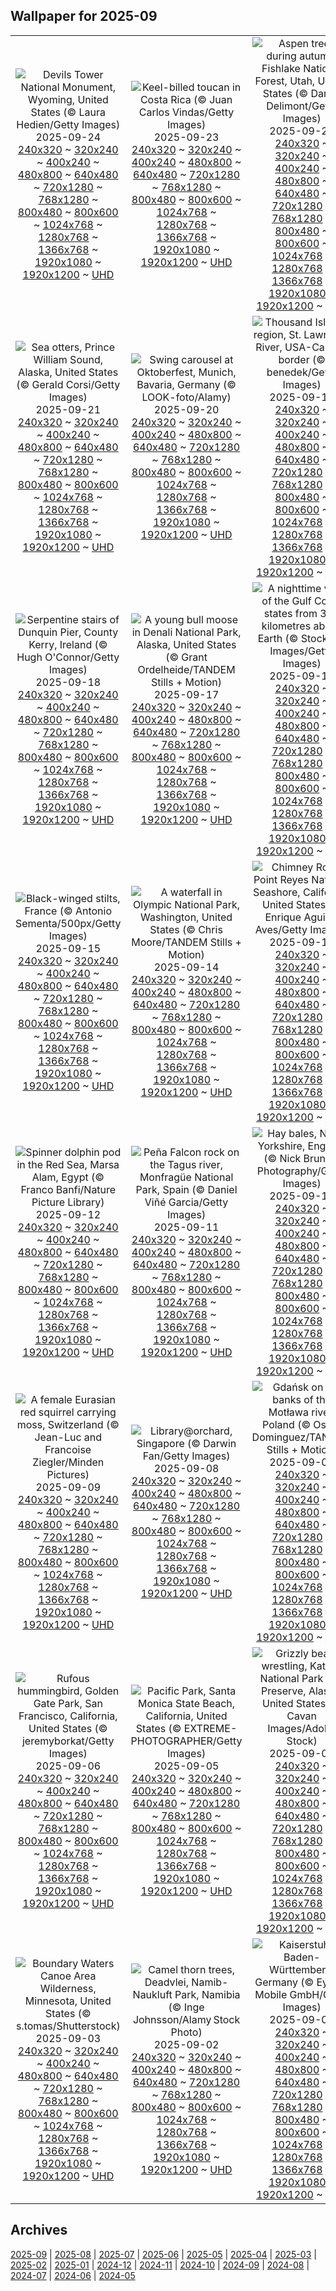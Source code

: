 ## Wallpaper for 2025-09
|      |      |      |
| :----: | :----: | :----: |
|![Devils Tower National Monument, Wyoming, United States (© Laura Hedien/Getty Images)](https://www.bing.com/th?id=OHR.BearLodge_ROW5124769347_320x240.jpg)<br />2025-09-24<br />[240x320](https://www.bing.com/th?id=OHR.BearLodge_ROW5124769347_240x320.jpg) ~ [320x240](https://www.bing.com/th?id=OHR.BearLodge_ROW5124769347_320x240.jpg) ~ [400x240](https://www.bing.com/th?id=OHR.BearLodge_ROW5124769347_400x240.jpg) ~ [480x800](https://www.bing.com/th?id=OHR.BearLodge_ROW5124769347_480x800.jpg) ~ [640x480](https://www.bing.com/th?id=OHR.BearLodge_ROW5124769347_640x480.jpg) ~ [720x1280](https://www.bing.com/th?id=OHR.BearLodge_ROW5124769347_720x1280.jpg) ~ [768x1280](https://www.bing.com/th?id=OHR.BearLodge_ROW5124769347_768x1280.jpg) ~ [800x480](https://www.bing.com/th?id=OHR.BearLodge_ROW5124769347_800x480.jpg) ~ [800x600](https://www.bing.com/th?id=OHR.BearLodge_ROW5124769347_800x600.jpg) ~ [1024x768](https://www.bing.com/th?id=OHR.BearLodge_ROW5124769347_1024x768.jpg) ~ [1280x768](https://www.bing.com/th?id=OHR.BearLodge_ROW5124769347_1280x768.jpg) ~ [1366x768](https://www.bing.com/th?id=OHR.BearLodge_ROW5124769347_1366x768.jpg) ~ [1920x1080](https://www.bing.com/th?id=OHR.BearLodge_ROW5124769347_1920x1080.jpg) ~ [1920x1200](https://www.bing.com/th?id=OHR.BearLodge_ROW5124769347_1920x1200.jpg) ~ [UHD](https://www.bing.com/th?id=OHR.BearLodge_ROW5124769347_UHD.jpg)|![Keel-billed toucan in Costa Rica (© Juan Carlos Vindas/Getty Images)](https://www.bing.com/th?id=OHR.ToucanForest_ROW4747613727_320x240.jpg)<br />2025-09-23<br />[240x320](https://www.bing.com/th?id=OHR.ToucanForest_ROW4747613727_240x320.jpg) ~ [320x240](https://www.bing.com/th?id=OHR.ToucanForest_ROW4747613727_320x240.jpg) ~ [400x240](https://www.bing.com/th?id=OHR.ToucanForest_ROW4747613727_400x240.jpg) ~ [480x800](https://www.bing.com/th?id=OHR.ToucanForest_ROW4747613727_480x800.jpg) ~ [640x480](https://www.bing.com/th?id=OHR.ToucanForest_ROW4747613727_640x480.jpg) ~ [720x1280](https://www.bing.com/th?id=OHR.ToucanForest_ROW4747613727_720x1280.jpg) ~ [768x1280](https://www.bing.com/th?id=OHR.ToucanForest_ROW4747613727_768x1280.jpg) ~ [800x480](https://www.bing.com/th?id=OHR.ToucanForest_ROW4747613727_800x480.jpg) ~ [800x600](https://www.bing.com/th?id=OHR.ToucanForest_ROW4747613727_800x600.jpg) ~ [1024x768](https://www.bing.com/th?id=OHR.ToucanForest_ROW4747613727_1024x768.jpg) ~ [1280x768](https://www.bing.com/th?id=OHR.ToucanForest_ROW4747613727_1280x768.jpg) ~ [1366x768](https://www.bing.com/th?id=OHR.ToucanForest_ROW4747613727_1366x768.jpg) ~ [1920x1080](https://www.bing.com/th?id=OHR.ToucanForest_ROW4747613727_1920x1080.jpg) ~ [1920x1200](https://www.bing.com/th?id=OHR.ToucanForest_ROW4747613727_1920x1200.jpg) ~ [UHD](https://www.bing.com/th?id=OHR.ToucanForest_ROW4747613727_UHD.jpg)|![Aspen trees during autumn, Fishlake National Forest, Utah, United States (© Danita Delimont/Getty Images)](https://www.bing.com/th?id=OHR.AspenEquinox_ROW4592504146_320x240.jpg)<br />2025-09-22<br />[240x320](https://www.bing.com/th?id=OHR.AspenEquinox_ROW4592504146_240x320.jpg) ~ [320x240](https://www.bing.com/th?id=OHR.AspenEquinox_ROW4592504146_320x240.jpg) ~ [400x240](https://www.bing.com/th?id=OHR.AspenEquinox_ROW4592504146_400x240.jpg) ~ [480x800](https://www.bing.com/th?id=OHR.AspenEquinox_ROW4592504146_480x800.jpg) ~ [640x480](https://www.bing.com/th?id=OHR.AspenEquinox_ROW4592504146_640x480.jpg) ~ [720x1280](https://www.bing.com/th?id=OHR.AspenEquinox_ROW4592504146_720x1280.jpg) ~ [768x1280](https://www.bing.com/th?id=OHR.AspenEquinox_ROW4592504146_768x1280.jpg) ~ [800x480](https://www.bing.com/th?id=OHR.AspenEquinox_ROW4592504146_800x480.jpg) ~ [800x600](https://www.bing.com/th?id=OHR.AspenEquinox_ROW4592504146_800x600.jpg) ~ [1024x768](https://www.bing.com/th?id=OHR.AspenEquinox_ROW4592504146_1024x768.jpg) ~ [1280x768](https://www.bing.com/th?id=OHR.AspenEquinox_ROW4592504146_1280x768.jpg) ~ [1366x768](https://www.bing.com/th?id=OHR.AspenEquinox_ROW4592504146_1366x768.jpg) ~ [1920x1080](https://www.bing.com/th?id=OHR.AspenEquinox_ROW4592504146_1920x1080.jpg) ~ [1920x1200](https://www.bing.com/th?id=OHR.AspenEquinox_ROW4592504146_1920x1200.jpg) ~ [UHD](https://www.bing.com/th?id=OHR.AspenEquinox_ROW4592504146_UHD.jpg)|
|![Sea otters, Prince William Sound, Alaska, United States (© Gerald Corsi/Getty Images)](https://www.bing.com/th?id=OHR.IceOtters_ROW4423609000_320x240.jpg)<br />2025-09-21<br />[240x320](https://www.bing.com/th?id=OHR.IceOtters_ROW4423609000_240x320.jpg) ~ [320x240](https://www.bing.com/th?id=OHR.IceOtters_ROW4423609000_320x240.jpg) ~ [400x240](https://www.bing.com/th?id=OHR.IceOtters_ROW4423609000_400x240.jpg) ~ [480x800](https://www.bing.com/th?id=OHR.IceOtters_ROW4423609000_480x800.jpg) ~ [640x480](https://www.bing.com/th?id=OHR.IceOtters_ROW4423609000_640x480.jpg) ~ [720x1280](https://www.bing.com/th?id=OHR.IceOtters_ROW4423609000_720x1280.jpg) ~ [768x1280](https://www.bing.com/th?id=OHR.IceOtters_ROW4423609000_768x1280.jpg) ~ [800x480](https://www.bing.com/th?id=OHR.IceOtters_ROW4423609000_800x480.jpg) ~ [800x600](https://www.bing.com/th?id=OHR.IceOtters_ROW4423609000_800x600.jpg) ~ [1024x768](https://www.bing.com/th?id=OHR.IceOtters_ROW4423609000_1024x768.jpg) ~ [1280x768](https://www.bing.com/th?id=OHR.IceOtters_ROW4423609000_1280x768.jpg) ~ [1366x768](https://www.bing.com/th?id=OHR.IceOtters_ROW4423609000_1366x768.jpg) ~ [1920x1080](https://www.bing.com/th?id=OHR.IceOtters_ROW4423609000_1920x1080.jpg) ~ [1920x1200](https://www.bing.com/th?id=OHR.IceOtters_ROW4423609000_1920x1200.jpg) ~ [UHD](https://www.bing.com/th?id=OHR.IceOtters_ROW4423609000_UHD.jpg)|![Swing carousel at Oktoberfest, Munich, Bavaria, Germany (© LOOK-foto/Alamy)](https://www.bing.com/th?id=OHR.OktoberfestSwing_ROW4294317377_320x240.jpg)<br />2025-09-20<br />[240x320](https://www.bing.com/th?id=OHR.OktoberfestSwing_ROW4294317377_240x320.jpg) ~ [320x240](https://www.bing.com/th?id=OHR.OktoberfestSwing_ROW4294317377_320x240.jpg) ~ [400x240](https://www.bing.com/th?id=OHR.OktoberfestSwing_ROW4294317377_400x240.jpg) ~ [480x800](https://www.bing.com/th?id=OHR.OktoberfestSwing_ROW4294317377_480x800.jpg) ~ [640x480](https://www.bing.com/th?id=OHR.OktoberfestSwing_ROW4294317377_640x480.jpg) ~ [720x1280](https://www.bing.com/th?id=OHR.OktoberfestSwing_ROW4294317377_720x1280.jpg) ~ [768x1280](https://www.bing.com/th?id=OHR.OktoberfestSwing_ROW4294317377_768x1280.jpg) ~ [800x480](https://www.bing.com/th?id=OHR.OktoberfestSwing_ROW4294317377_800x480.jpg) ~ [800x600](https://www.bing.com/th?id=OHR.OktoberfestSwing_ROW4294317377_800x600.jpg) ~ [1024x768](https://www.bing.com/th?id=OHR.OktoberfestSwing_ROW4294317377_1024x768.jpg) ~ [1280x768](https://www.bing.com/th?id=OHR.OktoberfestSwing_ROW4294317377_1280x768.jpg) ~ [1366x768](https://www.bing.com/th?id=OHR.OktoberfestSwing_ROW4294317377_1366x768.jpg) ~ [1920x1080](https://www.bing.com/th?id=OHR.OktoberfestSwing_ROW4294317377_1920x1080.jpg) ~ [1920x1200](https://www.bing.com/th?id=OHR.OktoberfestSwing_ROW4294317377_1920x1200.jpg) ~ [UHD](https://www.bing.com/th?id=OHR.OktoberfestSwing_ROW4294317377_UHD.jpg)|![Thousand Islands region, St. Lawrence River, USA-Canada border (© benedek/Getty Images)](https://www.bing.com/th?id=OHR.ThousandIslands_ROW3854293844_320x240.jpg)<br />2025-09-19<br />[240x320](https://www.bing.com/th?id=OHR.ThousandIslands_ROW3854293844_240x320.jpg) ~ [320x240](https://www.bing.com/th?id=OHR.ThousandIslands_ROW3854293844_320x240.jpg) ~ [400x240](https://www.bing.com/th?id=OHR.ThousandIslands_ROW3854293844_400x240.jpg) ~ [480x800](https://www.bing.com/th?id=OHR.ThousandIslands_ROW3854293844_480x800.jpg) ~ [640x480](https://www.bing.com/th?id=OHR.ThousandIslands_ROW3854293844_640x480.jpg) ~ [720x1280](https://www.bing.com/th?id=OHR.ThousandIslands_ROW3854293844_720x1280.jpg) ~ [768x1280](https://www.bing.com/th?id=OHR.ThousandIslands_ROW3854293844_768x1280.jpg) ~ [800x480](https://www.bing.com/th?id=OHR.ThousandIslands_ROW3854293844_800x480.jpg) ~ [800x600](https://www.bing.com/th?id=OHR.ThousandIslands_ROW3854293844_800x600.jpg) ~ [1024x768](https://www.bing.com/th?id=OHR.ThousandIslands_ROW3854293844_1024x768.jpg) ~ [1280x768](https://www.bing.com/th?id=OHR.ThousandIslands_ROW3854293844_1280x768.jpg) ~ [1366x768](https://www.bing.com/th?id=OHR.ThousandIslands_ROW3854293844_1366x768.jpg) ~ [1920x1080](https://www.bing.com/th?id=OHR.ThousandIslands_ROW3854293844_1920x1080.jpg) ~ [1920x1200](https://www.bing.com/th?id=OHR.ThousandIslands_ROW3854293844_1920x1200.jpg) ~ [UHD](https://www.bing.com/th?id=OHR.ThousandIslands_ROW3854293844_UHD.jpg)|
|![Serpentine stairs of Dunquin Pier, County Kerry, Ireland (© Hugh O'Connor/Getty Images)](https://www.bing.com/th?id=OHR.DunquinIreland_ROW8248282029_320x240.jpg)<br />2025-09-18<br />[240x320](https://www.bing.com/th?id=OHR.DunquinIreland_ROW8248282029_240x320.jpg) ~ [320x240](https://www.bing.com/th?id=OHR.DunquinIreland_ROW8248282029_320x240.jpg) ~ [400x240](https://www.bing.com/th?id=OHR.DunquinIreland_ROW8248282029_400x240.jpg) ~ [480x800](https://www.bing.com/th?id=OHR.DunquinIreland_ROW8248282029_480x800.jpg) ~ [640x480](https://www.bing.com/th?id=OHR.DunquinIreland_ROW8248282029_640x480.jpg) ~ [720x1280](https://www.bing.com/th?id=OHR.DunquinIreland_ROW8248282029_720x1280.jpg) ~ [768x1280](https://www.bing.com/th?id=OHR.DunquinIreland_ROW8248282029_768x1280.jpg) ~ [800x480](https://www.bing.com/th?id=OHR.DunquinIreland_ROW8248282029_800x480.jpg) ~ [800x600](https://www.bing.com/th?id=OHR.DunquinIreland_ROW8248282029_800x600.jpg) ~ [1024x768](https://www.bing.com/th?id=OHR.DunquinIreland_ROW8248282029_1024x768.jpg) ~ [1280x768](https://www.bing.com/th?id=OHR.DunquinIreland_ROW8248282029_1280x768.jpg) ~ [1366x768](https://www.bing.com/th?id=OHR.DunquinIreland_ROW8248282029_1366x768.jpg) ~ [1920x1080](https://www.bing.com/th?id=OHR.DunquinIreland_ROW8248282029_1920x1080.jpg) ~ [1920x1200](https://www.bing.com/th?id=OHR.DunquinIreland_ROW8248282029_1920x1200.jpg) ~ [UHD](https://www.bing.com/th?id=OHR.DunquinIreland_ROW8248282029_UHD.jpg)|![A young bull moose in Denali National Park, Alaska, United States (© Grant Ordelheide/TANDEM Stills + Motion)](https://www.bing.com/th?id=OHR.YoungMoose_ROW0217187286_320x240.jpg)<br />2025-09-17<br />[240x320](https://www.bing.com/th?id=OHR.YoungMoose_ROW0217187286_240x320.jpg) ~ [320x240](https://www.bing.com/th?id=OHR.YoungMoose_ROW0217187286_320x240.jpg) ~ [400x240](https://www.bing.com/th?id=OHR.YoungMoose_ROW0217187286_400x240.jpg) ~ [480x800](https://www.bing.com/th?id=OHR.YoungMoose_ROW0217187286_480x800.jpg) ~ [640x480](https://www.bing.com/th?id=OHR.YoungMoose_ROW0217187286_640x480.jpg) ~ [720x1280](https://www.bing.com/th?id=OHR.YoungMoose_ROW0217187286_720x1280.jpg) ~ [768x1280](https://www.bing.com/th?id=OHR.YoungMoose_ROW0217187286_768x1280.jpg) ~ [800x480](https://www.bing.com/th?id=OHR.YoungMoose_ROW0217187286_800x480.jpg) ~ [800x600](https://www.bing.com/th?id=OHR.YoungMoose_ROW0217187286_800x600.jpg) ~ [1024x768](https://www.bing.com/th?id=OHR.YoungMoose_ROW0217187286_1024x768.jpg) ~ [1280x768](https://www.bing.com/th?id=OHR.YoungMoose_ROW0217187286_1280x768.jpg) ~ [1366x768](https://www.bing.com/th?id=OHR.YoungMoose_ROW0217187286_1366x768.jpg) ~ [1920x1080](https://www.bing.com/th?id=OHR.YoungMoose_ROW0217187286_1920x1080.jpg) ~ [1920x1200](https://www.bing.com/th?id=OHR.YoungMoose_ROW0217187286_1920x1200.jpg) ~ [UHD](https://www.bing.com/th?id=OHR.YoungMoose_ROW0217187286_UHD.jpg)|![A nighttime view of the Gulf Coast states from 362 kilometres above Earth (© Stocktrek Images/Getty Images)](https://www.bing.com/th?id=OHR.OzoneEarth_ROW8045660515_320x240.jpg)<br />2025-09-16<br />[240x320](https://www.bing.com/th?id=OHR.OzoneEarth_ROW8045660515_240x320.jpg) ~ [320x240](https://www.bing.com/th?id=OHR.OzoneEarth_ROW8045660515_320x240.jpg) ~ [400x240](https://www.bing.com/th?id=OHR.OzoneEarth_ROW8045660515_400x240.jpg) ~ [480x800](https://www.bing.com/th?id=OHR.OzoneEarth_ROW8045660515_480x800.jpg) ~ [640x480](https://www.bing.com/th?id=OHR.OzoneEarth_ROW8045660515_640x480.jpg) ~ [720x1280](https://www.bing.com/th?id=OHR.OzoneEarth_ROW8045660515_720x1280.jpg) ~ [768x1280](https://www.bing.com/th?id=OHR.OzoneEarth_ROW8045660515_768x1280.jpg) ~ [800x480](https://www.bing.com/th?id=OHR.OzoneEarth_ROW8045660515_800x480.jpg) ~ [800x600](https://www.bing.com/th?id=OHR.OzoneEarth_ROW8045660515_800x600.jpg) ~ [1024x768](https://www.bing.com/th?id=OHR.OzoneEarth_ROW8045660515_1024x768.jpg) ~ [1280x768](https://www.bing.com/th?id=OHR.OzoneEarth_ROW8045660515_1280x768.jpg) ~ [1366x768](https://www.bing.com/th?id=OHR.OzoneEarth_ROW8045660515_1366x768.jpg) ~ [1920x1080](https://www.bing.com/th?id=OHR.OzoneEarth_ROW8045660515_1920x1080.jpg) ~ [1920x1200](https://www.bing.com/th?id=OHR.OzoneEarth_ROW8045660515_1920x1200.jpg) ~ [UHD](https://www.bing.com/th?id=OHR.OzoneEarth_ROW8045660515_UHD.jpg)|
|![Black-winged stilts, France (© Antonio Sementa/500px/Getty Images)](https://www.bing.com/th?id=OHR.Echasse_ROW7944797323_320x240.jpg)<br />2025-09-15<br />[240x320](https://www.bing.com/th?id=OHR.Echasse_ROW7944797323_240x320.jpg) ~ [320x240](https://www.bing.com/th?id=OHR.Echasse_ROW7944797323_320x240.jpg) ~ [400x240](https://www.bing.com/th?id=OHR.Echasse_ROW7944797323_400x240.jpg) ~ [480x800](https://www.bing.com/th?id=OHR.Echasse_ROW7944797323_480x800.jpg) ~ [640x480](https://www.bing.com/th?id=OHR.Echasse_ROW7944797323_640x480.jpg) ~ [720x1280](https://www.bing.com/th?id=OHR.Echasse_ROW7944797323_720x1280.jpg) ~ [768x1280](https://www.bing.com/th?id=OHR.Echasse_ROW7944797323_768x1280.jpg) ~ [800x480](https://www.bing.com/th?id=OHR.Echasse_ROW7944797323_800x480.jpg) ~ [800x600](https://www.bing.com/th?id=OHR.Echasse_ROW7944797323_800x600.jpg) ~ [1024x768](https://www.bing.com/th?id=OHR.Echasse_ROW7944797323_1024x768.jpg) ~ [1280x768](https://www.bing.com/th?id=OHR.Echasse_ROW7944797323_1280x768.jpg) ~ [1366x768](https://www.bing.com/th?id=OHR.Echasse_ROW7944797323_1366x768.jpg) ~ [1920x1080](https://www.bing.com/th?id=OHR.Echasse_ROW7944797323_1920x1080.jpg) ~ [1920x1200](https://www.bing.com/th?id=OHR.Echasse_ROW7944797323_1920x1200.jpg) ~ [UHD](https://www.bing.com/th?id=OHR.Echasse_ROW7944797323_UHD.jpg)|![A waterfall in Olympic National Park, Washington, United States (© Chris Moore/TANDEM Stills + Motion)](https://www.bing.com/th?id=OHR.HohWaterfall_ROW7820858130_320x240.jpg)<br />2025-09-14<br />[240x320](https://www.bing.com/th?id=OHR.HohWaterfall_ROW7820858130_240x320.jpg) ~ [320x240](https://www.bing.com/th?id=OHR.HohWaterfall_ROW7820858130_320x240.jpg) ~ [400x240](https://www.bing.com/th?id=OHR.HohWaterfall_ROW7820858130_400x240.jpg) ~ [480x800](https://www.bing.com/th?id=OHR.HohWaterfall_ROW7820858130_480x800.jpg) ~ [640x480](https://www.bing.com/th?id=OHR.HohWaterfall_ROW7820858130_640x480.jpg) ~ [720x1280](https://www.bing.com/th?id=OHR.HohWaterfall_ROW7820858130_720x1280.jpg) ~ [768x1280](https://www.bing.com/th?id=OHR.HohWaterfall_ROW7820858130_768x1280.jpg) ~ [800x480](https://www.bing.com/th?id=OHR.HohWaterfall_ROW7820858130_800x480.jpg) ~ [800x600](https://www.bing.com/th?id=OHR.HohWaterfall_ROW7820858130_800x600.jpg) ~ [1024x768](https://www.bing.com/th?id=OHR.HohWaterfall_ROW7820858130_1024x768.jpg) ~ [1280x768](https://www.bing.com/th?id=OHR.HohWaterfall_ROW7820858130_1280x768.jpg) ~ [1366x768](https://www.bing.com/th?id=OHR.HohWaterfall_ROW7820858130_1366x768.jpg) ~ [1920x1080](https://www.bing.com/th?id=OHR.HohWaterfall_ROW7820858130_1920x1080.jpg) ~ [1920x1200](https://www.bing.com/th?id=OHR.HohWaterfall_ROW7820858130_1920x1200.jpg) ~ [UHD](https://www.bing.com/th?id=OHR.HohWaterfall_ROW7820858130_UHD.jpg)|![Chimney Rock, Point Reyes National Seashore, California, United States (© Enrique Aguirre Aves/Getty Images)](https://www.bing.com/th?id=OHR.PointReyesSeashore_ROW7684376877_320x240.jpg)<br />2025-09-13<br />[240x320](https://www.bing.com/th?id=OHR.PointReyesSeashore_ROW7684376877_240x320.jpg) ~ [320x240](https://www.bing.com/th?id=OHR.PointReyesSeashore_ROW7684376877_320x240.jpg) ~ [400x240](https://www.bing.com/th?id=OHR.PointReyesSeashore_ROW7684376877_400x240.jpg) ~ [480x800](https://www.bing.com/th?id=OHR.PointReyesSeashore_ROW7684376877_480x800.jpg) ~ [640x480](https://www.bing.com/th?id=OHR.PointReyesSeashore_ROW7684376877_640x480.jpg) ~ [720x1280](https://www.bing.com/th?id=OHR.PointReyesSeashore_ROW7684376877_720x1280.jpg) ~ [768x1280](https://www.bing.com/th?id=OHR.PointReyesSeashore_ROW7684376877_768x1280.jpg) ~ [800x480](https://www.bing.com/th?id=OHR.PointReyesSeashore_ROW7684376877_800x480.jpg) ~ [800x600](https://www.bing.com/th?id=OHR.PointReyesSeashore_ROW7684376877_800x600.jpg) ~ [1024x768](https://www.bing.com/th?id=OHR.PointReyesSeashore_ROW7684376877_1024x768.jpg) ~ [1280x768](https://www.bing.com/th?id=OHR.PointReyesSeashore_ROW7684376877_1280x768.jpg) ~ [1366x768](https://www.bing.com/th?id=OHR.PointReyesSeashore_ROW7684376877_1366x768.jpg) ~ [1920x1080](https://www.bing.com/th?id=OHR.PointReyesSeashore_ROW7684376877_1920x1080.jpg) ~ [1920x1200](https://www.bing.com/th?id=OHR.PointReyesSeashore_ROW7684376877_1920x1200.jpg) ~ [UHD](https://www.bing.com/th?id=OHR.PointReyesSeashore_ROW7684376877_UHD.jpg)|
|![Spinner dolphin pod in the Red Sea, Marsa Alam, Egypt (© Franco Banfi/Nature Picture Library)](https://www.bing.com/th?id=OHR.SpinnerDolphins_ROW7589569967_320x240.jpg)<br />2025-09-12<br />[240x320](https://www.bing.com/th?id=OHR.SpinnerDolphins_ROW7589569967_240x320.jpg) ~ [320x240](https://www.bing.com/th?id=OHR.SpinnerDolphins_ROW7589569967_320x240.jpg) ~ [400x240](https://www.bing.com/th?id=OHR.SpinnerDolphins_ROW7589569967_400x240.jpg) ~ [480x800](https://www.bing.com/th?id=OHR.SpinnerDolphins_ROW7589569967_480x800.jpg) ~ [640x480](https://www.bing.com/th?id=OHR.SpinnerDolphins_ROW7589569967_640x480.jpg) ~ [720x1280](https://www.bing.com/th?id=OHR.SpinnerDolphins_ROW7589569967_720x1280.jpg) ~ [768x1280](https://www.bing.com/th?id=OHR.SpinnerDolphins_ROW7589569967_768x1280.jpg) ~ [800x480](https://www.bing.com/th?id=OHR.SpinnerDolphins_ROW7589569967_800x480.jpg) ~ [800x600](https://www.bing.com/th?id=OHR.SpinnerDolphins_ROW7589569967_800x600.jpg) ~ [1024x768](https://www.bing.com/th?id=OHR.SpinnerDolphins_ROW7589569967_1024x768.jpg) ~ [1280x768](https://www.bing.com/th?id=OHR.SpinnerDolphins_ROW7589569967_1280x768.jpg) ~ [1366x768](https://www.bing.com/th?id=OHR.SpinnerDolphins_ROW7589569967_1366x768.jpg) ~ [1920x1080](https://www.bing.com/th?id=OHR.SpinnerDolphins_ROW7589569967_1920x1080.jpg) ~ [1920x1200](https://www.bing.com/th?id=OHR.SpinnerDolphins_ROW7589569967_1920x1200.jpg) ~ [UHD](https://www.bing.com/th?id=OHR.SpinnerDolphins_ROW7589569967_UHD.jpg)|![Peña Falcon rock on the Tagus river, Monfragüe National Park, Spain (© Daniel Viñé Garcia/Getty Images)](https://www.bing.com/th?id=OHR.ExtremaduraJamon_ROW7444306308_320x240.jpg)<br />2025-09-11<br />[240x320](https://www.bing.com/th?id=OHR.ExtremaduraJamon_ROW7444306308_240x320.jpg) ~ [320x240](https://www.bing.com/th?id=OHR.ExtremaduraJamon_ROW7444306308_320x240.jpg) ~ [400x240](https://www.bing.com/th?id=OHR.ExtremaduraJamon_ROW7444306308_400x240.jpg) ~ [480x800](https://www.bing.com/th?id=OHR.ExtremaduraJamon_ROW7444306308_480x800.jpg) ~ [640x480](https://www.bing.com/th?id=OHR.ExtremaduraJamon_ROW7444306308_640x480.jpg) ~ [720x1280](https://www.bing.com/th?id=OHR.ExtremaduraJamon_ROW7444306308_720x1280.jpg) ~ [768x1280](https://www.bing.com/th?id=OHR.ExtremaduraJamon_ROW7444306308_768x1280.jpg) ~ [800x480](https://www.bing.com/th?id=OHR.ExtremaduraJamon_ROW7444306308_800x480.jpg) ~ [800x600](https://www.bing.com/th?id=OHR.ExtremaduraJamon_ROW7444306308_800x600.jpg) ~ [1024x768](https://www.bing.com/th?id=OHR.ExtremaduraJamon_ROW7444306308_1024x768.jpg) ~ [1280x768](https://www.bing.com/th?id=OHR.ExtremaduraJamon_ROW7444306308_1280x768.jpg) ~ [1366x768](https://www.bing.com/th?id=OHR.ExtremaduraJamon_ROW7444306308_1366x768.jpg) ~ [1920x1080](https://www.bing.com/th?id=OHR.ExtremaduraJamon_ROW7444306308_1920x1080.jpg) ~ [1920x1200](https://www.bing.com/th?id=OHR.ExtremaduraJamon_ROW7444306308_1920x1200.jpg) ~ [UHD](https://www.bing.com/th?id=OHR.ExtremaduraJamon_ROW7444306308_UHD.jpg)|![Hay bales, North Yorkshire, England (© Nick Brundle Photography/Getty Images)](https://www.bing.com/th?id=OHR.YorkshireHay_ROW7331770812_320x240.jpg)<br />2025-09-10<br />[240x320](https://www.bing.com/th?id=OHR.YorkshireHay_ROW7331770812_240x320.jpg) ~ [320x240](https://www.bing.com/th?id=OHR.YorkshireHay_ROW7331770812_320x240.jpg) ~ [400x240](https://www.bing.com/th?id=OHR.YorkshireHay_ROW7331770812_400x240.jpg) ~ [480x800](https://www.bing.com/th?id=OHR.YorkshireHay_ROW7331770812_480x800.jpg) ~ [640x480](https://www.bing.com/th?id=OHR.YorkshireHay_ROW7331770812_640x480.jpg) ~ [720x1280](https://www.bing.com/th?id=OHR.YorkshireHay_ROW7331770812_720x1280.jpg) ~ [768x1280](https://www.bing.com/th?id=OHR.YorkshireHay_ROW7331770812_768x1280.jpg) ~ [800x480](https://www.bing.com/th?id=OHR.YorkshireHay_ROW7331770812_800x480.jpg) ~ [800x600](https://www.bing.com/th?id=OHR.YorkshireHay_ROW7331770812_800x600.jpg) ~ [1024x768](https://www.bing.com/th?id=OHR.YorkshireHay_ROW7331770812_1024x768.jpg) ~ [1280x768](https://www.bing.com/th?id=OHR.YorkshireHay_ROW7331770812_1280x768.jpg) ~ [1366x768](https://www.bing.com/th?id=OHR.YorkshireHay_ROW7331770812_1366x768.jpg) ~ [1920x1080](https://www.bing.com/th?id=OHR.YorkshireHay_ROW7331770812_1920x1080.jpg) ~ [1920x1200](https://www.bing.com/th?id=OHR.YorkshireHay_ROW7331770812_1920x1200.jpg) ~ [UHD](https://www.bing.com/th?id=OHR.YorkshireHay_ROW7331770812_UHD.jpg)|
|![A female Eurasian red squirrel carrying moss, Switzerland (© Jean-Luc and Francoise Ziegler/Minden Pictures)](https://www.bing.com/th?id=OHR.SwissSquirrel_ROW7231297165_320x240.jpg)<br />2025-09-09<br />[240x320](https://www.bing.com/th?id=OHR.SwissSquirrel_ROW7231297165_240x320.jpg) ~ [320x240](https://www.bing.com/th?id=OHR.SwissSquirrel_ROW7231297165_320x240.jpg) ~ [400x240](https://www.bing.com/th?id=OHR.SwissSquirrel_ROW7231297165_400x240.jpg) ~ [480x800](https://www.bing.com/th?id=OHR.SwissSquirrel_ROW7231297165_480x800.jpg) ~ [640x480](https://www.bing.com/th?id=OHR.SwissSquirrel_ROW7231297165_640x480.jpg) ~ [720x1280](https://www.bing.com/th?id=OHR.SwissSquirrel_ROW7231297165_720x1280.jpg) ~ [768x1280](https://www.bing.com/th?id=OHR.SwissSquirrel_ROW7231297165_768x1280.jpg) ~ [800x480](https://www.bing.com/th?id=OHR.SwissSquirrel_ROW7231297165_800x480.jpg) ~ [800x600](https://www.bing.com/th?id=OHR.SwissSquirrel_ROW7231297165_800x600.jpg) ~ [1024x768](https://www.bing.com/th?id=OHR.SwissSquirrel_ROW7231297165_1024x768.jpg) ~ [1280x768](https://www.bing.com/th?id=OHR.SwissSquirrel_ROW7231297165_1280x768.jpg) ~ [1366x768](https://www.bing.com/th?id=OHR.SwissSquirrel_ROW7231297165_1366x768.jpg) ~ [1920x1080](https://www.bing.com/th?id=OHR.SwissSquirrel_ROW7231297165_1920x1080.jpg) ~ [1920x1200](https://www.bing.com/th?id=OHR.SwissSquirrel_ROW7231297165_1920x1200.jpg) ~ [UHD](https://www.bing.com/th?id=OHR.SwissSquirrel_ROW7231297165_UHD.jpg)|![Library@orchard, Singapore (© Darwin Fan/Getty Images)](https://www.bing.com/th?id=OHR.OrchardLibrary_ROW7132062115_320x240.jpg)<br />2025-09-08<br />[240x320](https://www.bing.com/th?id=OHR.OrchardLibrary_ROW7132062115_240x320.jpg) ~ [320x240](https://www.bing.com/th?id=OHR.OrchardLibrary_ROW7132062115_320x240.jpg) ~ [400x240](https://www.bing.com/th?id=OHR.OrchardLibrary_ROW7132062115_400x240.jpg) ~ [480x800](https://www.bing.com/th?id=OHR.OrchardLibrary_ROW7132062115_480x800.jpg) ~ [640x480](https://www.bing.com/th?id=OHR.OrchardLibrary_ROW7132062115_640x480.jpg) ~ [720x1280](https://www.bing.com/th?id=OHR.OrchardLibrary_ROW7132062115_720x1280.jpg) ~ [768x1280](https://www.bing.com/th?id=OHR.OrchardLibrary_ROW7132062115_768x1280.jpg) ~ [800x480](https://www.bing.com/th?id=OHR.OrchardLibrary_ROW7132062115_800x480.jpg) ~ [800x600](https://www.bing.com/th?id=OHR.OrchardLibrary_ROW7132062115_800x600.jpg) ~ [1024x768](https://www.bing.com/th?id=OHR.OrchardLibrary_ROW7132062115_1024x768.jpg) ~ [1280x768](https://www.bing.com/th?id=OHR.OrchardLibrary_ROW7132062115_1280x768.jpg) ~ [1366x768](https://www.bing.com/th?id=OHR.OrchardLibrary_ROW7132062115_1366x768.jpg) ~ [1920x1080](https://www.bing.com/th?id=OHR.OrchardLibrary_ROW7132062115_1920x1080.jpg) ~ [1920x1200](https://www.bing.com/th?id=OHR.OrchardLibrary_ROW7132062115_1920x1200.jpg) ~ [UHD](https://www.bing.com/th?id=OHR.OrchardLibrary_ROW7132062115_UHD.jpg)|![Gdańsk on the banks of the Motława river, Poland (© Oscar Dominguez/TANDEM Stills + Motion)](https://www.bing.com/th?id=OHR.BlueGdansk_ROW7036139554_320x240.jpg)<br />2025-09-07<br />[240x320](https://www.bing.com/th?id=OHR.BlueGdansk_ROW7036139554_240x320.jpg) ~ [320x240](https://www.bing.com/th?id=OHR.BlueGdansk_ROW7036139554_320x240.jpg) ~ [400x240](https://www.bing.com/th?id=OHR.BlueGdansk_ROW7036139554_400x240.jpg) ~ [480x800](https://www.bing.com/th?id=OHR.BlueGdansk_ROW7036139554_480x800.jpg) ~ [640x480](https://www.bing.com/th?id=OHR.BlueGdansk_ROW7036139554_640x480.jpg) ~ [720x1280](https://www.bing.com/th?id=OHR.BlueGdansk_ROW7036139554_720x1280.jpg) ~ [768x1280](https://www.bing.com/th?id=OHR.BlueGdansk_ROW7036139554_768x1280.jpg) ~ [800x480](https://www.bing.com/th?id=OHR.BlueGdansk_ROW7036139554_800x480.jpg) ~ [800x600](https://www.bing.com/th?id=OHR.BlueGdansk_ROW7036139554_800x600.jpg) ~ [1024x768](https://www.bing.com/th?id=OHR.BlueGdansk_ROW7036139554_1024x768.jpg) ~ [1280x768](https://www.bing.com/th?id=OHR.BlueGdansk_ROW7036139554_1280x768.jpg) ~ [1366x768](https://www.bing.com/th?id=OHR.BlueGdansk_ROW7036139554_1366x768.jpg) ~ [1920x1080](https://www.bing.com/th?id=OHR.BlueGdansk_ROW7036139554_1920x1080.jpg) ~ [1920x1200](https://www.bing.com/th?id=OHR.BlueGdansk_ROW7036139554_1920x1200.jpg) ~ [UHD](https://www.bing.com/th?id=OHR.BlueGdansk_ROW7036139554_UHD.jpg)|
|![Rufous hummingbird, Golden Gate Park, San Francisco, California, United States (© jeremyborkat/Getty Images)](https://www.bing.com/th?id=OHR.RufousHummer_ROW6939671460_320x240.jpg)<br />2025-09-06<br />[240x320](https://www.bing.com/th?id=OHR.RufousHummer_ROW6939671460_240x320.jpg) ~ [320x240](https://www.bing.com/th?id=OHR.RufousHummer_ROW6939671460_320x240.jpg) ~ [400x240](https://www.bing.com/th?id=OHR.RufousHummer_ROW6939671460_400x240.jpg) ~ [480x800](https://www.bing.com/th?id=OHR.RufousHummer_ROW6939671460_480x800.jpg) ~ [640x480](https://www.bing.com/th?id=OHR.RufousHummer_ROW6939671460_640x480.jpg) ~ [720x1280](https://www.bing.com/th?id=OHR.RufousHummer_ROW6939671460_720x1280.jpg) ~ [768x1280](https://www.bing.com/th?id=OHR.RufousHummer_ROW6939671460_768x1280.jpg) ~ [800x480](https://www.bing.com/th?id=OHR.RufousHummer_ROW6939671460_800x480.jpg) ~ [800x600](https://www.bing.com/th?id=OHR.RufousHummer_ROW6939671460_800x600.jpg) ~ [1024x768](https://www.bing.com/th?id=OHR.RufousHummer_ROW6939671460_1024x768.jpg) ~ [1280x768](https://www.bing.com/th?id=OHR.RufousHummer_ROW6939671460_1280x768.jpg) ~ [1366x768](https://www.bing.com/th?id=OHR.RufousHummer_ROW6939671460_1366x768.jpg) ~ [1920x1080](https://www.bing.com/th?id=OHR.RufousHummer_ROW6939671460_1920x1080.jpg) ~ [1920x1200](https://www.bing.com/th?id=OHR.RufousHummer_ROW6939671460_1920x1200.jpg) ~ [UHD](https://www.bing.com/th?id=OHR.RufousHummer_ROW6939671460_UHD.jpg)|![Pacific Park, Santa Monica State Beach, California, United States (© EXTREME-PHOTOGRAPHER/Getty Images)](https://www.bing.com/th?id=OHR.SunsetPier_ROW6836711117_320x240.jpg)<br />2025-09-05<br />[240x320](https://www.bing.com/th?id=OHR.SunsetPier_ROW6836711117_240x320.jpg) ~ [320x240](https://www.bing.com/th?id=OHR.SunsetPier_ROW6836711117_320x240.jpg) ~ [400x240](https://www.bing.com/th?id=OHR.SunsetPier_ROW6836711117_400x240.jpg) ~ [480x800](https://www.bing.com/th?id=OHR.SunsetPier_ROW6836711117_480x800.jpg) ~ [640x480](https://www.bing.com/th?id=OHR.SunsetPier_ROW6836711117_640x480.jpg) ~ [720x1280](https://www.bing.com/th?id=OHR.SunsetPier_ROW6836711117_720x1280.jpg) ~ [768x1280](https://www.bing.com/th?id=OHR.SunsetPier_ROW6836711117_768x1280.jpg) ~ [800x480](https://www.bing.com/th?id=OHR.SunsetPier_ROW6836711117_800x480.jpg) ~ [800x600](https://www.bing.com/th?id=OHR.SunsetPier_ROW6836711117_800x600.jpg) ~ [1024x768](https://www.bing.com/th?id=OHR.SunsetPier_ROW6836711117_1024x768.jpg) ~ [1280x768](https://www.bing.com/th?id=OHR.SunsetPier_ROW6836711117_1280x768.jpg) ~ [1366x768](https://www.bing.com/th?id=OHR.SunsetPier_ROW6836711117_1366x768.jpg) ~ [1920x1080](https://www.bing.com/th?id=OHR.SunsetPier_ROW6836711117_1920x1080.jpg) ~ [1920x1200](https://www.bing.com/th?id=OHR.SunsetPier_ROW6836711117_1920x1200.jpg) ~ [UHD](https://www.bing.com/th?id=OHR.SunsetPier_ROW6836711117_UHD.jpg)|![Grizzly bears wrestling, Katmai National Park and Preserve, Alaska, United States (© Cavan Images/Adobe Stock)](https://www.bing.com/th?id=OHR.WrestlingBears_ROW7780803769_320x240.jpg)<br />2025-09-04<br />[240x320](https://www.bing.com/th?id=OHR.WrestlingBears_ROW7780803769_240x320.jpg) ~ [320x240](https://www.bing.com/th?id=OHR.WrestlingBears_ROW7780803769_320x240.jpg) ~ [400x240](https://www.bing.com/th?id=OHR.WrestlingBears_ROW7780803769_400x240.jpg) ~ [480x800](https://www.bing.com/th?id=OHR.WrestlingBears_ROW7780803769_480x800.jpg) ~ [640x480](https://www.bing.com/th?id=OHR.WrestlingBears_ROW7780803769_640x480.jpg) ~ [720x1280](https://www.bing.com/th?id=OHR.WrestlingBears_ROW7780803769_720x1280.jpg) ~ [768x1280](https://www.bing.com/th?id=OHR.WrestlingBears_ROW7780803769_768x1280.jpg) ~ [800x480](https://www.bing.com/th?id=OHR.WrestlingBears_ROW7780803769_800x480.jpg) ~ [800x600](https://www.bing.com/th?id=OHR.WrestlingBears_ROW7780803769_800x600.jpg) ~ [1024x768](https://www.bing.com/th?id=OHR.WrestlingBears_ROW7780803769_1024x768.jpg) ~ [1280x768](https://www.bing.com/th?id=OHR.WrestlingBears_ROW7780803769_1280x768.jpg) ~ [1366x768](https://www.bing.com/th?id=OHR.WrestlingBears_ROW7780803769_1366x768.jpg) ~ [1920x1080](https://www.bing.com/th?id=OHR.WrestlingBears_ROW7780803769_1920x1080.jpg) ~ [1920x1200](https://www.bing.com/th?id=OHR.WrestlingBears_ROW7780803769_1920x1200.jpg) ~ [UHD](https://www.bing.com/th?id=OHR.WrestlingBears_ROW7780803769_UHD.jpg)|
|![Boundary Waters Canoe Area Wilderness, Minnesota, United States (© s.tomas/Shutterstock)](https://www.bing.com/th?id=OHR.MinnesotaWaters_ROW7698043966_320x240.jpg)<br />2025-09-03<br />[240x320](https://www.bing.com/th?id=OHR.MinnesotaWaters_ROW7698043966_240x320.jpg) ~ [320x240](https://www.bing.com/th?id=OHR.MinnesotaWaters_ROW7698043966_320x240.jpg) ~ [400x240](https://www.bing.com/th?id=OHR.MinnesotaWaters_ROW7698043966_400x240.jpg) ~ [480x800](https://www.bing.com/th?id=OHR.MinnesotaWaters_ROW7698043966_480x800.jpg) ~ [640x480](https://www.bing.com/th?id=OHR.MinnesotaWaters_ROW7698043966_640x480.jpg) ~ [720x1280](https://www.bing.com/th?id=OHR.MinnesotaWaters_ROW7698043966_720x1280.jpg) ~ [768x1280](https://www.bing.com/th?id=OHR.MinnesotaWaters_ROW7698043966_768x1280.jpg) ~ [800x480](https://www.bing.com/th?id=OHR.MinnesotaWaters_ROW7698043966_800x480.jpg) ~ [800x600](https://www.bing.com/th?id=OHR.MinnesotaWaters_ROW7698043966_800x600.jpg) ~ [1024x768](https://www.bing.com/th?id=OHR.MinnesotaWaters_ROW7698043966_1024x768.jpg) ~ [1280x768](https://www.bing.com/th?id=OHR.MinnesotaWaters_ROW7698043966_1280x768.jpg) ~ [1366x768](https://www.bing.com/th?id=OHR.MinnesotaWaters_ROW7698043966_1366x768.jpg) ~ [1920x1080](https://www.bing.com/th?id=OHR.MinnesotaWaters_ROW7698043966_1920x1080.jpg) ~ [1920x1200](https://www.bing.com/th?id=OHR.MinnesotaWaters_ROW7698043966_1920x1200.jpg) ~ [UHD](https://www.bing.com/th?id=OHR.MinnesotaWaters_ROW7698043966_UHD.jpg)|![Camel thorn trees, Deadvlei, Namib-Naukluft Park, Namibia (© Inge Johnsson/Alamy Stock Photo)](https://www.bing.com/th?id=OHR.DeadvleiTrees_ROW7595543784_320x240.jpg)<br />2025-09-02<br />[240x320](https://www.bing.com/th?id=OHR.DeadvleiTrees_ROW7595543784_240x320.jpg) ~ [320x240](https://www.bing.com/th?id=OHR.DeadvleiTrees_ROW7595543784_320x240.jpg) ~ [400x240](https://www.bing.com/th?id=OHR.DeadvleiTrees_ROW7595543784_400x240.jpg) ~ [480x800](https://www.bing.com/th?id=OHR.DeadvleiTrees_ROW7595543784_480x800.jpg) ~ [640x480](https://www.bing.com/th?id=OHR.DeadvleiTrees_ROW7595543784_640x480.jpg) ~ [720x1280](https://www.bing.com/th?id=OHR.DeadvleiTrees_ROW7595543784_720x1280.jpg) ~ [768x1280](https://www.bing.com/th?id=OHR.DeadvleiTrees_ROW7595543784_768x1280.jpg) ~ [800x480](https://www.bing.com/th?id=OHR.DeadvleiTrees_ROW7595543784_800x480.jpg) ~ [800x600](https://www.bing.com/th?id=OHR.DeadvleiTrees_ROW7595543784_800x600.jpg) ~ [1024x768](https://www.bing.com/th?id=OHR.DeadvleiTrees_ROW7595543784_1024x768.jpg) ~ [1280x768](https://www.bing.com/th?id=OHR.DeadvleiTrees_ROW7595543784_1280x768.jpg) ~ [1366x768](https://www.bing.com/th?id=OHR.DeadvleiTrees_ROW7595543784_1366x768.jpg) ~ [1920x1080](https://www.bing.com/th?id=OHR.DeadvleiTrees_ROW7595543784_1920x1080.jpg) ~ [1920x1200](https://www.bing.com/th?id=OHR.DeadvleiTrees_ROW7595543784_1920x1200.jpg) ~ [UHD](https://www.bing.com/th?id=OHR.DeadvleiTrees_ROW7595543784_UHD.jpg)|![Kaiserstuhl, Baden-Württemberg, Germany (© EyeEM Mobile GmbH/Getty Images)](https://www.bing.com/th?id=OHR.FieldKaiserstuhl_ROW2652237582_320x240.jpg)<br />2025-09-01<br />[240x320](https://www.bing.com/th?id=OHR.FieldKaiserstuhl_ROW2652237582_240x320.jpg) ~ [320x240](https://www.bing.com/th?id=OHR.FieldKaiserstuhl_ROW2652237582_320x240.jpg) ~ [400x240](https://www.bing.com/th?id=OHR.FieldKaiserstuhl_ROW2652237582_400x240.jpg) ~ [480x800](https://www.bing.com/th?id=OHR.FieldKaiserstuhl_ROW2652237582_480x800.jpg) ~ [640x480](https://www.bing.com/th?id=OHR.FieldKaiserstuhl_ROW2652237582_640x480.jpg) ~ [720x1280](https://www.bing.com/th?id=OHR.FieldKaiserstuhl_ROW2652237582_720x1280.jpg) ~ [768x1280](https://www.bing.com/th?id=OHR.FieldKaiserstuhl_ROW2652237582_768x1280.jpg) ~ [800x480](https://www.bing.com/th?id=OHR.FieldKaiserstuhl_ROW2652237582_800x480.jpg) ~ [800x600](https://www.bing.com/th?id=OHR.FieldKaiserstuhl_ROW2652237582_800x600.jpg) ~ [1024x768](https://www.bing.com/th?id=OHR.FieldKaiserstuhl_ROW2652237582_1024x768.jpg) ~ [1280x768](https://www.bing.com/th?id=OHR.FieldKaiserstuhl_ROW2652237582_1280x768.jpg) ~ [1366x768](https://www.bing.com/th?id=OHR.FieldKaiserstuhl_ROW2652237582_1366x768.jpg) ~ [1920x1080](https://www.bing.com/th?id=OHR.FieldKaiserstuhl_ROW2652237582_1920x1080.jpg) ~ [1920x1200](https://www.bing.com/th?id=OHR.FieldKaiserstuhl_ROW2652237582_1920x1200.jpg) ~ [UHD](https://www.bing.com/th?id=OHR.FieldKaiserstuhl_ROW2652237582_UHD.jpg)|

## Archives
[2025-09](/archives/2025-09/) | [2025-08](/archives/2025-08/) | [2025-07](/archives/2025-07/) | [2025-06](/archives/2025-06/) | [2025-05](/archives/2025-05/) | [2025-04](/archives/2025-04/) | [2025-03](/archives/2025-03/) | [2025-02](/archives/2025-02/) | [2025-01](/archives/2025-01/) | [2024-12](/archives/2024-12/) | [2024-11](/archives/2024-11/) | [2024-10](/archives/2024-10/) | [2024-09](/archives/2024-09/) | [2024-08](/archives/2024-08/) | [2024-07](/archives/2024-07/) | [2024-06](/archives/2024-06/) | [2024-05](/archives/2024-05/)